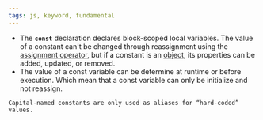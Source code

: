 ```yaml
---
tags: js, keyword, fundamental
---
```


- The **`const`** declaration declares block-scoped local variables. The value of a constant can't be changed through reassignment using the [assignment operator](https://developer.mozilla.org/en-US/docs/Web/JavaScript/Reference/Operators/Assignment), but if a constant is an [object](https://developer.mozilla.org/en-US/docs/Web/JavaScript/Guide/Data_structures#objects), its properties can be added, updated, or removed.
- The value of a const variable can be determine at runtime or before execution. Which mean that a const variable can only be initialize and not reassign.

```ad-note 
Capital-named constants are only used as aliases for “hard-coded” values.
```